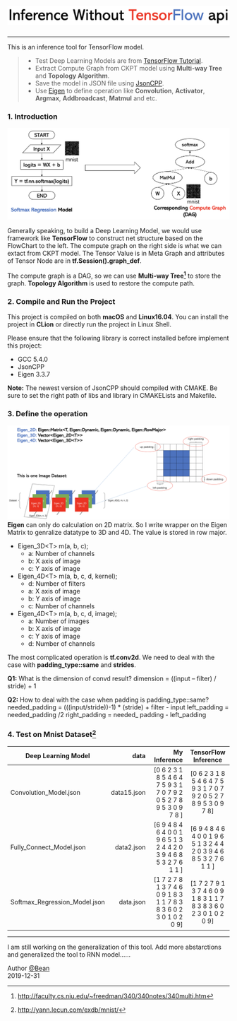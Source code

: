 # ![cmd-markdown-logo](./doc/2.png)

------

This is an inference tool for TensorFlow model. 

> * Test Deep Learning Models are from [TensorFlow Tutorial](https://github.com/GoogleCloudPlatform/tensorflow-without-a-phd/tree/master/tensorflow-mnist-tutorial).
> * Extract Compute Graph from CKPT model using **Multi-way Tree** and **Topology Algorithm**.
> * Save the model in JSON file using [JsonCPP](https://github.com/open-source-parsers/jsoncpp).
> * Use [Eigen](http://eigen.tuxfamily.org/index.php?title=Main_Page) to define operation like **Convolution**, **Activator**, **Argmax**, **Addbroadcast**, **Matmul** and etc.

### 1. Introduction
 ![intro](./doc/3.png)

Generally speaking, to build a Deep Learning Model, we would use framework like **TensorFlow** to construct net structure based on the FlowChart to the left. The compute graph on the right side is what we can extact from CKPT model. The Tensor Value is in Meta Graph and attributes of Tensor Node are in **tf.Session().graph_def**.

The compute graph is a DAG, so we can use **Multi-way Tree[^Tree]** to store the graph. **Topology Algorithm** is used to restore the compute path.

### 2. Compile and Run the Project

This project is compiled on both **macOS** and **Linux16.04**. You can install the project in **CLion** or directly run the project in Linux Shell.

Please ensure that the following library is correct installed before implement this project:

* GCC 5.4.0
* JsonCPP 
* Eigen 3.3.7

**Note:** The newest version of JsonCPP should compiled with CMAKE. Be sure to set the right path of libs and library in CMAKELists and Makefile.

### 3. Define the operation
![intro](./doc/1.png)
 **Eigen** can only do calculation on 2D matrix. So I write wrapper on the Eigen Matrix to genralize datatype to 3D and 4D. The value is stored in row major. 

 - Eigen_3D\<T> m(a, b, c);
   * a: Number of channels
   * b: X axis of image
   * c: Y axis of image
 - Eigen_4D\<T> m(a, b, c, d, kernel);
   * d: Number of filters
   * a: X axis of image
   * b: Y axis of image
   * c: Number of channels
 - Eigen_4D\<T> m(a, b, c, d, image);
   * a: Number of images
   * b: X axis of image
   * c: Y axis of image
   * d: Number of channels
 
 The most complicated operation is **tf.conv2d**. We need to deal with the case with **padding_type::same** and **strides**.


<i class="icon-question"></i> **Q1:** What is the dimension of convd result?
<i class="icon-pencil"></i> dimension = ((input – filter) / stride) + 1

<i class="icon-question"></i> **Q2:** How to deal with the case when padding is padding_type::same?
<i class="icon-pencil"></i> needed_padding = (((input/stride))-1) * (stride) + filter - input
<i class="icon-pencil"></i> left_padding = needed_padding /2
<i class="icon-pencil"></i> right_padding = needed_ padding - left_padding

### 4. Test on Mnist Dataset[^data]

| Deep Learning Model | data   |  My Inference  | TensorFlow Inference|
| --------   | -----:  | ----:  | :----: |
| Convolution_Model.json    | data15.json |  [0 6 2 3 1 8 5 4 6 4 7 5 9 3 1 7 0 7 9 2 0 5 2 7 8 9 5 3 0 9 7 8 ] | [0 6 2 3 1 8 5 4 6 4 7 5 9 3 1 7 0 7 9 2 0 5 2 7 8 9 5 3 0 9 7 8] |
| Fully_Connect_Model.json  |   data2.json  |   [6 9 4 8 4 6 4 0 0 1 9 6 5 1 3 2 4 4 2 0 3 9 4 6 8 5 3 2 7 6 1 1 ] | [6 9 4 8 4 6 4 0 0 1 9 6 5 1 3 2 4 4 2 0 3 9 4 6 8 5 3 2 7 6 1 1 ] |
| Softmax_Regression_Model.json  |  data.json  |  [1 7 2 7 8 1 3 7 4 6 0 9 1 8 3 1 1 7 8 3 8 3 6 0 2 3 0 1 0 2 0 9] | [1 7 2 7 9 1 3 7 4 6 0 9 1 8 3 1 1 7 8 3 8 3 6 0 2 3 0 1 0 2 0 9]|

------

I am still working on the generalization of this tool. Add more abstarctions and generalized the tool to RNN model......  

Author [@Bean][1]     
2019-12-31    

[^data]: http://yann.lecun.com/exdb/mnist/
[^Tree]: http://faculty.cs.niu.edu/~freedman/340/340notes/340multi.htm


[1]: https://weibo.com/p/1005055506840286/home?from=page_100505&mod=TAB&is_all=1#place

